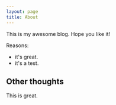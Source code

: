 ```yaml
---
layout: page
title: About
---
```


This is my awesome blog.
Hope you like it!

Reasons:
- it's great.
- it's a test.

## Other thoughts

This is great.
